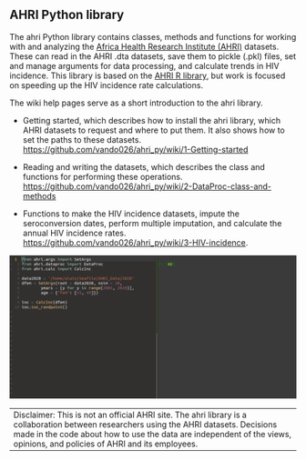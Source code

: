 ## AHRI Python library

The ahri Python library contains classes, methods and functions for
working with and analyzing the [Africa Health Research Institute
(AHRI)](https://www.ahri.org/research/#research-department) datasets.
These can read in the AHRI .dta datasets, save them to pickle (.pkl)
files, set and manage arguments for data processing, and calculate
trends in HIV incidence. This library is based on the [AHRI R
library](https://github.com/vando026/ahri), but work is focused on
speeding up the HIV incidence rate calculations.

The wiki help pages serve as a short introduction to the ahri library.

-   Getting started, which describes how to install the ahri library,
    which AHRI datasets to request and where to put them. It also shows
    how to set the paths to these datasets.
    <https://github.com/vando026/ahri_py/wiki/1-Getting-started>

-   Reading and writing the datasets, which describes the class and
    functions for performing these operations.
    <https://github.com/vando026/ahri_py/wiki/2-DataProc-class-and-methods>

-   Functions to make the HIV incidence datasets, impute the
    seroconversion dates, perform multiple imputation, and calculate
    the annual HIV incidence rates.
    <https://github.com/vando026/ahri_py/wiki/3-HIV-incidence>.


![demo1](demo.gif)

|                                                                                                                                                                                                                                                                        |
|------------------------------------------------------------------------------------------------------------------------------------------------------------------------------------------------------------------------------------------------------------------------|
| Disclaimer: This is not an official AHRI site. The ahri library is a collaboration between researchers using the AHRI datasets. Decisions made in the code about how to use the data are independent of the views, opinions, and policies of AHRI and its employees. |
